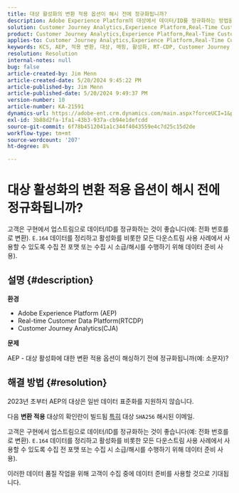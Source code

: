 ```yaml
---
title: 대상 활성화의 변환 적용 옵션이 해시 전에 정규화됩니까?
description: Adobe Experience Platform의 대상에서 데이터/ID를 정규화하는 방법을 알아봅니다.
solution: Customer Journey Analytics,Experience Platform,Real-Time Customer Data Platform
product: Customer Journey Analytics,Experience Platform,Real-Time Customer Data Platform
applies-to: Customer Journey Analytics,Experience Platform,Real-Time Customer Data Platform
keywords: KCS, AEP, 적용 변환, 대상, 매핑, 활성화, RT-CDP, Customer Journey Analytics, 정규화, Adobe Experience Platform, FAQ
resolution: Resolution
internal-notes: null
bug: false
article-created-by: Jim Menn
article-created-date: 5/20/2024 9:45:22 PM
article-published-by: Jim Menn
article-published-date: 5/20/2024 9:49:37 PM
version-number: 10
article-number: KA-21591
dynamics-url: https://adobe-ent.crm.dynamics.com/main.aspx?forceUCI=1&pagetype=entityrecord&etn=knowledgearticle&id=5c660a3c-f216-ef11-9f8a-6045bd006268
exl-id: 3b88d2fa-1fa1-43b3-937a-cb94e1defcdd
source-git-commit: 6f78b4512041a1c344f4043559e4c7d25c15d2de
workflow-type: tm+mt
source-wordcount: '207'
ht-degree: 8%

---
```


# 대상 활성화의 변환 적용 옵션이 해시 전에 정규화됩니까?


고객은 구현에서 업스트림으로 데이터/ID를 정규화하는 것이 좋습니다(예: 전화 번호를 로 변환). `E.164` 데이터를 정리하고 활성화를 비롯한 모든 다운스트림 사용 사례에서 사용할 수 있도록 수집 전 포맷 또는 수집 시 소급/해시를 수행하기 위해 데이터 준비 사용).

## 설명 {#description}


<b>환경</b>

- Adobe Experience Platform (AEP)
- Real-time Customer Data Platform(RTCDP)
- Customer Journey Analytics(CJA)




<b>문제</b>

AEP - 대상 활성화에 대한 변환 적용 옵션이 해싱하기 전에 정규화됩니까(예: 소문자)?


## 해결 방법 {#resolution}


2023년 초부터 AEP의 대상은 일반 데이터 표준화를 지원하지 않습니다.

다음 <b>변환 적용</b> 대상의 확인란이 빌드됨 <u>특히</u> 대상 `SHA256` 해시된 이메일.

고객은 구현에서 업스트림으로 데이터/ID를 정규화하는 것이 좋습니다(예: 전화 번호를 로 변환). `E.164` 데이터를 정리하고 활성화를 비롯한 모든 다운스트림 사용 사례에서 사용할 수 있도록 수집 전 포맷 또는 수집 시 소급/해시를 수행하기 위해 데이터 준비 사용).

이러한 데이터 품질 작업을 위해 고객이 수집 중에 데이터 준비를 사용할 것으로 기대됩니다.
